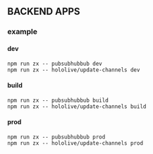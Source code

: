 ## BACKEND APPS

### example

#### dev

```shell
npm run zx -- pubsubhubbub dev
npm run zx -- hololive/update-channels dev
```

#### build

```shell
npm run zx -- pubsubhubbub build
npm run zx -- hololive/update-channels build
```

#### prod

```shell
npm run zx -- pubsubhubbub prod
npm run zx -- hololive/update-channels prod
```
